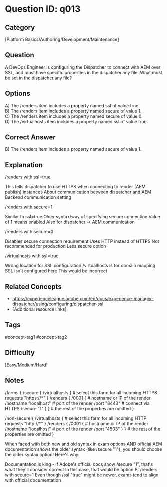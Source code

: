 # Question ID: q013

## Category
[Platform Basics/Authoring/Development/Maintenance]

## Question
A DevOps Engineer is configuring the Dispatcher to connect with AEM over SSL, and must have specific properties in the dispatcher.any file. 
What must be set in the dispatcher.any file?

## Options
A) The /renders item includes a property named ssl of value true.  <br /> 
B) The /renders item includes a property named secure of value 1.  <br /> 
C) The /renders item includes a property named secure of value 0.  <br /> 
D) The /virtualhosts item includes a property named ssl of value true.  <br /> 

## Correct Answer
B) The /renders item includes a property named secure of value 1.

## Explanation
/renders with ssl=true

This tells dispatcher to use HTTPS when connecting to render (AEM publish) instances
About communication between dispatcher and AEM
Backend communication setting


/renders with secure=1

Similar to ssl=true
Older syntax/way of specifying secure connection
Value of 1 means enabled
Also for dispatcher → AEM communication


/renders with secure=0

Disables secure connection requirement
Uses HTTP instead of HTTPS
Not recommended for production
Less secure option


/virtualhosts with ssl=true

Wrong location for SSL configuration
/virtualhosts is for domain mapping
SSL isn't configured here
This would be incorrect

## Related Concepts
- https://experienceleague.adobe.com/en/docs/experience-manager-dispatcher/using/configuring/dispatcher-ssl
- [Additional resource links]

## Tags
#concept-tag1 #concept-tag2

## Difficulty
[Easy/Medium/Hard]

## Notes
/farms
{
   /secure
   {
      /virtualhosts
      {
         # select this farm for all incoming HTTPS requests
         "https://*"
      }
      /renders
      {
      /0001
         {
            # hostname or IP of the render
            /hostname "localhost"
            # port of the render
            /port "8443"
            # connect via HTTPS
            /secure "1"
         }
      }
     # the rest of the properties are omitted
   }

   /non-secure
   {
      /virtualhosts
      {
         # select this farm for all incoming HTTP requests
         "http://*"
      }
      /renders
      {
         /0001
      {
         # hostname or IP of the render
         /hostname "localhost"
         # port of the render
         /port "4503"
      }
   }
    # the rest of the properties are omitted
}

When faced with both new and old syntax in exam options AND official AEM documentation shows the older syntax (like /secure "1"), you should choose the older syntax option!
Here's why:

Documentation is king - if Adobe's official docs show /secure "1", that's what they'll consider correct
In this case, that would be option B: /renders with secure=1
Even though /ssl "true" might be newer, exams tend to align with official documentation